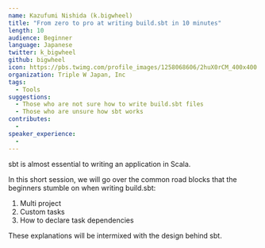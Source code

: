 ```yaml
---
name: Kazufumi Nishida (k.bigwheel)
title: "From zero to pro at writing build.sbt in 10 minutes"
length: 10
audience: Beginner
language: Japanese
twitter: k_bigwheel
github: bigwheel
icon: https://pbs.twimg.com/profile_images/1258068606/2huX0rCM_400x400
organization: Triple W Japan, Inc
tags:
  - Tools
suggestions:
  - Those who are not sure how to write build.sbt files
  - Those who are unsure how sbt works
contributes:
  - 
speaker_experience:
  - 
---
```

sbt is almost essential to writing an application in Scala.

In this short session, we will go over the common road blocks that the beginners stumble on when writing build.sbt:
1. Multi project
2. Custom tasks
3. How to declare task dependencies

These explanations will be intermixed with the design behind sbt.
